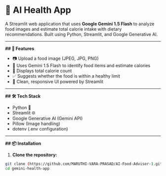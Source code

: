 # 🥗 AI Health App

A Streamlit web application that uses **Google Gemini 1.5 Flash** to analyze food images and estimate total calorie intake with dietary recommendations. Built using Python, Streamlit, and Google Generative AI.

---

**## 🚀 Features**

- 📷 Upload a food image (JPEG, JPG, PNG)
- 🧠 Uses Gemini 1.5 Flash to identify food items and estimate calories
- 🔢 Displays total calorie count
- ✅ Suggests whether the food is within a healthy limit
- 🎨 Clean, responsive UI powered by Streamlit

---

**## 🛠️ Tech Stack**

- Python 🐍
- Streamlit 🌐
- Google Generative AI (Gemini API)
- Pillow (Image handling)
- dotenv (.env configuration)

---

**## 📦 Installation**

1. **Clone the repository:**

```bash
git clone (https://github.com/MARUTHI-VARA-PRASAD/AI-Food-Advisor-).git
cd gemini-health-app
